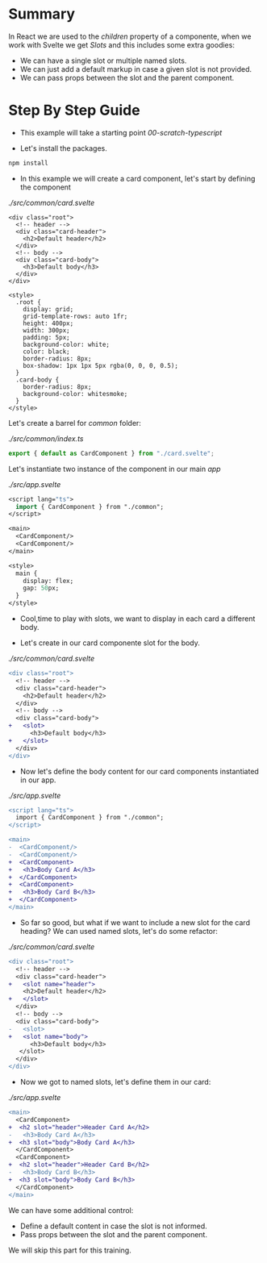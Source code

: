 # Summary

In React we are used to the _children_ property of a componente, when we work
with Svelte we get _Slots_ and this includes some extra goodies:

- We can have a single slot or multiple named slots.
- We can just add a default markup in case a given slot is not provided.
- We can pass props between the slot and the parent component.

# Step By Step Guide

- This example will take a starting point _00-scratch-typescript_

- Let's install the packages.

```bash
npm install
```

- In this example we will create a card component, let's start by defining the component

_./src/common/card.svelte_

```svelte
<div class="root">
  <!-- header -->
  <div class="card-header">
    <h2>Default header</h2>
  </div>
  <!-- body -->
  <div class="card-body">
    <h3>Default body</h3>
  </div>
</div>

<style>
  .root {
    display: grid;
    grid-template-rows: auto 1fr;
    height: 400px;
    width: 300px;
    padding: 5px;
    background-color: white;
    color: black;
    border-radius: 8px;
    box-shadow: 1px 1px 5px rgba(0, 0, 0, 0.5);
  }
  .card-body {
    border-radius: 8px;
    background-color: whitesmoke;
  }
</style>
```

Let's create a barrel for _common_ folder:

_./src/common/index.ts_

```ts
export { default as CardComponent } from "./card.svelte";
```

Let's instantiate two instance of the component in our main _app_

_./src/app.svelte_

```sv
<script lang="ts">
  import { CardComponent } from "./common";
</script>

<main>
  <CardComponent/>
  <CardComponent/>
</main>

<style>
  main {
    display: flex;
    gap: 50px;
  }
</style>
```

- Cool,time to play with slots, we want to display in each card a different body.

- Let's create in our card componente slot for the body.

_./src/common/card.svelte_

```diff
<div class="root">
  <!-- header -->
  <div class="card-header">
    <h2>Default header</h2>
  </div>
  <!-- body -->
  <div class="card-body">
+   <slot>
      <h3>Default body</h3>
+   </slot>
  </div>
</div>
```

- Now let's define the body content for our card components instantiated in our app.

_./src/app.svelte_

```diff
<script lang="ts">
  import { CardComponent } from "./common";
</script>

<main>
-  <CardComponent/>
-  <CardComponent/>
+  <CardComponent>
+   <h3>Body Card A</h3>
+  </CardComponent>
+  <CardComponent>
+   <h3>Body Card B</h3>
+  </CardComponent>
</main>
```

- So far so good, but what if we want to include a new slot for the card heading?
  We can used named slots, let's do some refactor:

_./src/common/card.svelte_

```diff
<div class="root">
  <!-- header -->
  <div class="card-header">
+   <slot name="header">
    <h2>Default header</h2>
+   </slot>
  </div>
  <!-- body -->
  <div class="card-body">
-   <slot>
+   <slot name="body">
      <h3>Default body</h3>
   </slot>
  </div>
</div>
```

- Now we got to named slots, let's define them in our card:

_./src/app.svelte_

```diff
<main>
  <CardComponent>
+  <h2 slot="header">Header Card A</h2>
-   <h3>Body Card A</h3>
+  <h3 slot="body">Body Card A</h3>
  </CardComponent>
  <CardComponent>
+  <h2 slot="header">Header Card B</h2>
-   <h3>Body Card B</h3>
+  <h3 slot="body">Body Card B</h3>
  </CardComponent>
</main>
```

We can have some additional control:

- Define a default content in case the slot is not informed.
- Pass props between the slot and the parent component.

We will skip this part for this training.
